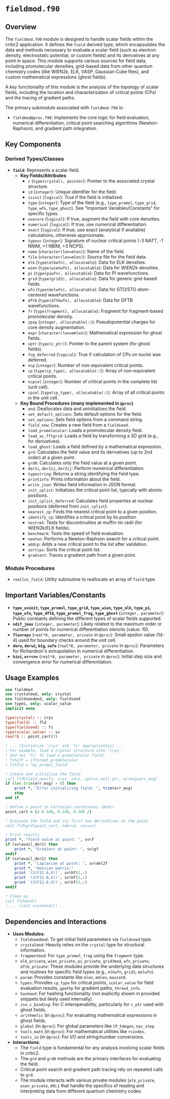 # `fieldmod.f90`

## Overview

The `fieldmod.f90` module is designed to handle scalar fields within the critic2 application. It defines the `field` derived type, which encapsulates the data and methods necessary to evaluate a scalar field (such as electron density, electrostatic potential, or custom fields) and its derivatives at any point in space. This module supports various sources for field data, including promolecular densities, grid-based data from other quantum chemistry codes (like WIEN2k, ELK, VASP, Gaussian Cube files), and custom mathematical expressions (ghost fields).

A key functionality of this module is the analysis of the topology of scalar fields, including the location and characterization of critical points (CPs) and the tracing of gradient paths.

The primary submodule associated with `fieldmod.f90` is:
*   `fieldmod@proc.f90`: Implements the core logic for field evaluation, numerical differentiation, critical point searching algorithms (Newton-Raphson), and gradient path integration.

## Key Components

### Derived Types/Classes

*   **`field`**: Represents a scalar field.
    *   **Key Fields/Attributes**:
        *   `c` (`type(crystal), pointer`): Pointer to the associated crystal structure.
        *   `id` (`integer`): Unique identifier for the field.
        *   `isinit` (`logical`): True if the field is initialized.
        *   `type` (`integer`): Type of the field (e.g., `type_promol`, `type_grid`, `type_wfn`, `type_ghost`). See "Important Variables/Constants" for specific types.
        *   `usecore` (`logical`): If true, augment the field with core densities.
        *   `numerical` (`logical`): If true, use numerical differentiation.
        *   `exact` (`logical`): If true, use exact (analytical if available) calculations, otherwise approximate.
        *   `typnuc` (`integer`): Signature of nuclear critical points (-3 NATT, -1 NNIM, +1 NBIM, +3 NCPS).
        *   `name` (`character(len=mlen)`): Name of the field.
        *   `file` (`character(len=mlen)`): Source file for the field data.
        *   `elk` (`type(elkwfn), allocatable`): Data for ELK densities.
        *   `wien` (`type(wienwfn), allocatable`): Data for WIEN2k densities.
        *   `pi` (`type(piwfn), allocatable`): Data for PI wavefunctions.
        *   `grid` (`type(grid3), allocatable`): Data for generic grid-based fields.
        *   `wfn` (`type(molwfn), allocatable`): Data for GTO/STO atom-centered wavefunctions.
        *   `dftb` (`type(dftbwfn), allocatable`): Data for DFTB wavefunctions.
        *   `fr` (`type(fragment), allocatable`): Fragment for fragment-based promolecular density.
        *   `zpsp` (`integer, allocatable(:)`): Pseudopotential charges for core density augmentation.
        *   `expr` (`character(len=mmlen)`): Mathematical expression for ghost fields.
        *   `sptr` (`type(c_ptr)`): Pointer to the parent system (for ghost fields).
        *   `fcp_deferred` (`logical`): True if calculation of CPs on nuclei was deferred.
        *   `ncp` (`integer`): Number of non-equivalent critical points.
        *   `cp` (`type(cp_type), allocatable(:)`): Array of non-equivalent critical points.
        *   `ncpcel` (`integer`): Number of critical points in the complete list (unit cell).
        *   `cpcel` (`type(cp_type), allocatable(:)`): Array of all critical points in the unit cell.
    *   **Key Bound Procedures (many implemented in `@proc`)**:
        *   `end`: Deallocates data and uninitializes the field.
        *   `set_default_options`: Sets default options for the field.
        *   `set_options`: Sets field options from a command string.
        *   `field_new`: Creates a new field from a `fieldseed`.
        *   `load_promolecular`: Loads a promolecular density field.
        *   `load_as_fftgrid`: Loads a field by transforming a 3D grid (e.g., for derivatives).
        *   `load_ghost`: Loads a field defined by a mathematical expression.
        *   `grd`: Calculates the field value and its derivatives (up to 2nd order) at a given point.
        *   `grd0`: Calculates only the field value at a given point.
        *   `der1i`, `der2ii`, `der2ij`: Perform numerical differentiation.
        *   `typestring`: Returns a string identifying the field type.
        *   `printinfo`: Prints information about the field.
        *   `write_json`: Writes field information in JSON format.
        *   `init_cplist`: Initializes the critical point list, typically with atomic positions.
        *   `init_cplist_deferred`: Calculates field properties at nuclear positions (deferred from `init_cplist`).
        *   `nearest_cp`: Finds the nearest critical point to a given position.
        *   `identify_cp`: Identifies a critical point by its position.
        *   `testrmt`: Tests for discontinuities at muffin-tin radii (for WIEN2k/ELK fields).
        *   `benchmark`: Tests the speed of field evaluation.
        *   `newton`: Performs a Newton-Raphson search for a critical point.
        *   `addcp`: Adds a new critical point to the list after validation.
        *   `sortcps`: Sorts the critical point list.
        *   `gradient`: Traces a gradient path from a given point.

### Module Procedures

*   `realloc_field`: Utility subroutine to reallocate an array of `field` type.

## Important Variables/Constants

*   **`type_uninit`, `type_promol`, `type_grid`, `type_wien`, `type_elk`, `type_pi`, `type_wfn`, `type_dftb`, `type_promol_frag`, `type_ghost`** (`integer, parameter`): Public constants defining the different types of scalar fields supported.
*   **`ndif_jmax`** (`integer, parameter`): Likely related to the maximum order or number of points for numerical differentiation stencils (value: 10).
*   **`flooreps`** (`real*8, parameter, private` in `@proc`): Small epsilon value (1d-4) used for boundary checks around the unit cell.
*   **`derw`, `derw2`, `big`, `safe`** (`real*8, parameter, private` in `@proc`): Parameters for Richardson's extrapolation in numerical differentiation.
*   **`hini`, `errcnv`** (`real*8, parameter, private` in `@proc`): Initial step size and convergence error for numerical differentiation.

## Usage Examples

```fortran
use fieldmod
use crystalmod, only: crystal
use fieldseedmod, only: fieldseed
use types, only: scalar_value
implicit none

type(crystal) :: crys
type(field) :: fld
type(fieldseed) :: fs
type(scalar_value) :: sv
real*8 :: point_cart(3)

! ... (Initialize 'crys' and 'fs' appropriately) ...
! For example, load a crystal structure into 'crys'
! and set 'fs' to load a promolecular field:
! fs%iff = ifformat_promolecular
! fs%fid = "my_promol_field"

! Create and initialize the field
call fld%field_new(fs, crys, id=1, sptr=c_null_ptr, errmsg=err_msg)
if (len_trim(err_msg) > 0) then
    print *, "Error initializing field: ", trim(err_msg)
    stop
end if

! Define a point in Cartesian coordinates (Bohr)
point_cart = (/ 0.1d0, 0.2d0, 0.3d0 /)

! Evaluate the field and its first two derivatives at the point
call fld%grd(point_cart, nder=2, res=sv)

! Print results
print *, "Field value at point: ", sv%f
if (sv%avail_der1) then
    print *, "Gradient at point: ", sv%gf
endif
if (sv%avail_der2) then
    print *, "Laplacian at point: ", sv%del2f
    print *, "Hessian matrix:"
    print '(3(F12.6,X))', sv%hf(1,:)
    print '(3(F12.6,X))', sv%hf(2,:)
    print '(3(F12.6,X))', sv%hf(3,:)
endif

! Clean up
call fld%end()
! ... (call crys%end()) ...
```

## Dependencies and Interactions

*   **Uses Modules**:
    *   `fieldseedmod`: To get initial field parameters via `fieldseed` type.
    *   `crystalmod`: Heavily relies on the `crystal` type for structural information.
    *   `fragmentmod`: For `type_promol_frag` using the `fragment` type.
    *   `elk_private`, `wien_private`, `pi_private`, `grid3mod`, `wfn_private`, `dftb_private`: These modules provide the underlying data structures and routines for specific field types (e.g., `elkwfn`, `grid3`, `molwfn`).
    *   `param`: Provides constants like `mlen`, `mmlen`, `maxzat0`.
    *   `types`: Provides `cp_type` for critical points, `scalar_value` for field evaluation results, `gpathp` for gradient paths, `thread_info`.
    *   `hashmod`: For hashing functionality (not explicitly shown in provided snippets but likely used internally).
    *   `iso_c_binding`: For C interoperability, particularly for `c_ptr` used with ghost fields.
    *   `arithmetic` (in `@proc`): For evaluating mathematical expressions in ghost fields.
    *   `global` (in `@proc`): For global parameters like `CP_hdegen`, `nav_step`.
    *   `tools_math` (in `@proc`): For mathematical utilities like `rsindex`.
    *   `tools_io` (in `@proc`): For I/O and string/number conversions.
*   **Interactions**:
    *   The `field` type is fundamental for any analysis involving scalar fields in critic2.
    *   The `grd` and `grd0` methods are the primary interfaces for evaluating the field.
    *   Critical point search and gradient path tracing rely on repeated calls to `grd`.
    *   The module interacts with various private modules (`elk_private`, `wien_private`, etc.) that handle the specifics of reading and interpreting data from different quantum chemistry codes.

```
